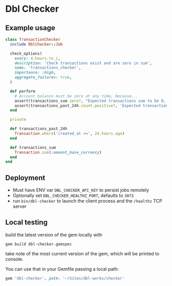 # Dbl Checker

## Example usage
```ruby
class TransactionChecker
  include DblChecker::Job

  check_options(
    every: 4.hours.to_i,
    description: 'Check transactions exist and are zero in sum',
    name: 'transactions_checker',
    importance: :high,
    aggregate_failures: true,
  )

  def perform
    # Account balance must be zero at any time, because...
    assert(transactions_sum.zero?, "Expected transactions sum to be 0, got #{transactions_sum} instead.")
    assert(transactions_past_24h.count.positive?, 'Expected transactions to exist, but no records were persisted during the past 24 hours.')
  end

  private

  def transactions_past_24h
    Transaction.where('created_at >=', 24.hours.ago)
  end

  def transactions_sum
    Transaction.sum(:amount_base_currency)
  end
end
```


## Deployment
- Must have ENV var `DBL_CHECKER_API_KEY` to persist jobs remotely
- Optionally set `DBL_CHECKER_HEALTHZ_PORT`, defaults to `3073`
- run `bin/dbl-checker` to launch the client process and the `/healthz` TCP server


## Local testing
build the latest version of the gem locally with

```shell
gem build dbl-checker.gemspec
```
take note of the most current version of the gem, which will be printed to console.

You can use that in your Gemfile passing a local path:
```ruby
gem 'dbl-checker', path: '~/Sites/dbl-works/checker'
```
